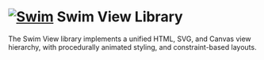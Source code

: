 # [![Swim](https://docs.swimos.org/readme/breach-marlin-blue-wide.svg)](https://www.swimos.org) Swim View Library

The Swim View library implements a unified HTML, SVG, and Canvas view
hierarchy, with procedurally animated styling, and constraint-based layouts.
